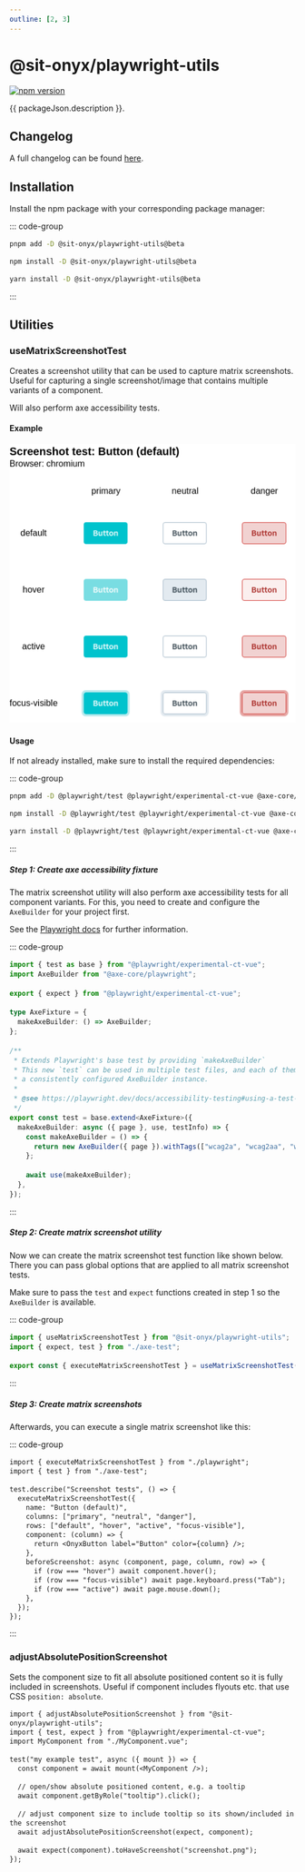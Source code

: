 ```yaml
---
outline: [2, 3]
---
```


<script lang="ts" setup>
import packageJson from "../../../../../packages/playwright-utils/package.json";
</script>

# @sit-onyx/playwright-utils

<div class="hide-external-link">

[![npm version](https://badge.fury.io/js/@sit-onyx%playwright-utils.svg)](https://www.npmjs.com/package/@sit-onyx/playwright-utils)

</div>

{{ packageJson.description }}.

## Changelog

A full changelog can be found [here](/development/packages/changelogs/playwright-utils).

## Installation

Install the npm package with your corresponding package manager:

::: code-group

```sh [pnpm]
pnpm add -D @sit-onyx/playwright-utils@beta
```

```sh [npm]
npm install -D @sit-onyx/playwright-utils@beta
```

```sh [yarn]
yarn install -D @sit-onyx/playwright-utils@beta
```

:::

## Utilities

### useMatrixScreenshotTest

Creates a screenshot utility that can be used to capture matrix screenshots.
Useful for capturing a single screenshot/image that contains multiple variants of a component.

Will also perform axe accessibility tests.

#### Example

![Example of a screenshot matrix for the OnyxButton](../../principles/contributing/example-matrix.png)

#### Usage

If not already installed, make sure to install the required dependencies:

::: code-group

```sh [pnpm]
pnpm add -D @playwright/test @playwright/experimental-ct-vue @axe-core/playwright
```

```sh [npm]
npm install -D @playwright/test @playwright/experimental-ct-vue @axe-core/playwright
```

```sh [yarn]
yarn install -D @playwright/test @playwright/experimental-ct-vue @axe-core/playwright
```

:::

##### Step 1: Create axe accessibility fixture

The matrix screenshot utility will also perform axe accessibility tests for all component variants.
For this, you need to create and configure the `AxeBuilder` for your project first.

See the [Playwright docs](https://playwright.dev/docs/accessibility-testing#creating-a-fixture) for further information.

::: code-group

```ts [axe-test.ts]
import { test as base } from "@playwright/experimental-ct-vue";
import AxeBuilder from "@axe-core/playwright";

export { expect } from "@playwright/experimental-ct-vue";

type AxeFixture = {
  makeAxeBuilder: () => AxeBuilder;
};

/**
 * Extends Playwright's base test by providing `makeAxeBuilder`
 * This new `test` can be used in multiple test files, and each of them will get
 * a consistently configured AxeBuilder instance.
 *
 * @see https://playwright.dev/docs/accessibility-testing#using-a-test-fixture-for-common-axe-configuration
 */
export const test = base.extend<AxeFixture>({
  makeAxeBuilder: async ({ page }, use, testInfo) => {
    const makeAxeBuilder = () => {
      return new AxeBuilder({ page }).withTags(["wcag2a", "wcag2aa", "wcag21a", "wcag21aa"]);
    };

    await use(makeAxeBuilder);
  },
});
```

:::

##### Step 2: Create matrix screenshot utility

Now we can create the matrix screenshot test function like shown below. There you can pass global options that are applied to all matrix screenshot tests.

Make sure to pass the `test` and `expect` functions created in step 1 so the `AxeBuilder` is available.

::: code-group

```ts [playwright.ts]
import { useMatrixScreenshotTest } from "@sit-onyx/playwright-utils";
import { expect, test } from "./axe-test";

export const { executeMatrixScreenshotTest } = useMatrixScreenshotTest({ expect, test });
```

:::

##### Step 3: Create matrix screenshots

Afterwards, you can execute a single matrix screenshot like this:

::: code-group

```tsx [MyComponent.tsx]
import { executeMatrixScreenshotTest } from "./playwright";
import { test } from "./axe-test";

test.describe("Screenshot tests", () => {
  executeMatrixScreenshotTest({
    name: "Button (default)",
    columns: ["primary", "neutral", "danger"],
    rows: ["default", "hover", "active", "focus-visible"],
    component: (column) => {
      return <OnyxButton label="Button" color={column} />;
    },
    beforeScreenshot: async (component, page, column, row) => {
      if (row === "hover") await component.hover();
      if (row === "focus-visible") await page.keyboard.press("Tab");
      if (row === "active") await page.mouse.down();
    },
  });
});
```

:::

### adjustAbsolutePositionScreenshot

Sets the component size to fit all absolute positioned content so it is fully included in screenshots.
Useful if component includes flyouts etc. that use CSS `position: absolute`.

```tsx
import { adjustAbsolutePositionScreenshot } from "@sit-onyx/playwright-utils";
import { test, expect } from "@playwright/experimental-ct-vue";
import MyComponent from "./MyComponent.vue";

test("my example test", async ({ mount }) => {
  const component = await mount(<MyComponent />);

  // open/show absolute positioned content, e.g. a tooltip
  await component.getByRole("tooltip").click();

  // adjust component size to include tooltip so its shown/included in the screenshot
  await adjustAbsolutePositionScreenshot(expect, component);

  await expect(component).toHaveScreenshot("screenshot.png");
});
```
